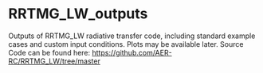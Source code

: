 # RRTMG_LW_outputs
Outputs of RRTMG_LW radiative transfer code, including standard example cases and custom input conditions. Plots may be available later.
Source Code can be found here: https://github.com/AER-RC/RRTMG_LW/tree/master
